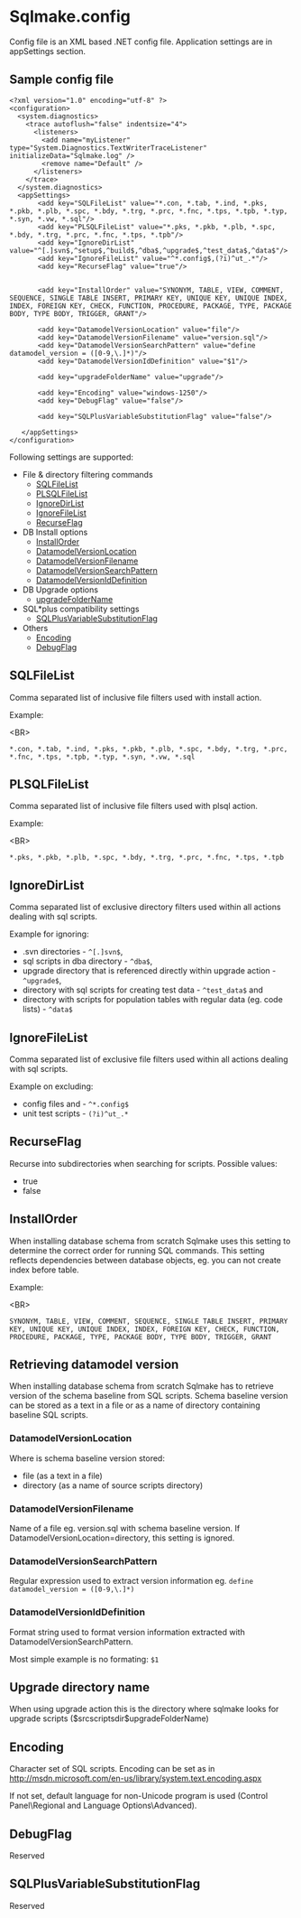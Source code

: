 # Sqlmake.config #

Config file is an XML based .NET config file. Application settings are in appSettings section.

## Sample config file ##
```
<?xml version="1.0" encoding="utf-8" ?>
<configuration>
  <system.diagnostics>
    <trace autoflush="false" indentsize="4">
      <listeners>
        <add name="myListener" type="System.Diagnostics.TextWriterTraceListener" initializeData="Sqlmake.log" />
        <remove name="Default" />
      </listeners>
    </trace>
  </system.diagnostics>
  <appSettings>
       <add key="SQLFileList" value="*.con, *.tab, *.ind, *.pks, *.pkb, *.plb, *.spc, *.bdy, *.trg, *.prc, *.fnc, *.tps, *.tpb, *.typ, *.syn, *.vw, *.sql"/>
       <add key="PLSQLFileList" value="*.pks, *.pkb, *.plb, *.spc, *.bdy, *.trg, *.prc, *.fnc, *.tps, *.tpb"/>
       <add key="IgnoreDirList" value="^[.]svn$,^setup$,^build$,^dba$,^upgrade$,^test_data$,^data$"/>
       <add key="IgnoreFileList" value="^*.config$,(?i)^ut_.*"/>
       <add key="RecurseFlag" value="true"/>


       <add key="InstallOrder" value="SYNONYM, TABLE, VIEW, COMMENT, SEQUENCE, SINGLE TABLE INSERT, PRIMARY KEY, UNIQUE KEY, UNIQUE INDEX, INDEX, FOREIGN KEY, CHECK, FUNCTION, PROCEDURE, PACKAGE, TYPE, PACKAGE BODY, TYPE BODY, TRIGGER, GRANT"/>

       <add key="DatamodelVersionLocation" value="file"/>
       <add key="DatamodelVersionFilename" value="version.sql"/>
       <add key="DatamodelVersionSearchPattern" value="define datamodel_version = ([0-9,\.]*)"/>
       <add key="DatamodelVersionIdDefinition" value="$1"/>
	   	   
       <add key="upgradeFolderName" value="upgrade"/>
	   
       <add key="Encoding" value="windows-1250"/>	   
       <add key="DebugFlag" value="false"/>

       <add key="SQLPlusVariableSubstitutionFlag" value="false"/>       

   </appSettings>
</configuration>
```

Following settings are supported:
  * File & directory filtering commands
    * [SQLFileList](SqlmakeConfig#SQLFileList.md)
    * [PLSQLFileList](SqlmakeConfig#PLSQLFileList.md)
    * [IgnoreDirList](SqlmakeConfig#IgnoreDirList.md)
    * [IgnoreFileList](SqlmakeConfig#IgnoreFileList.md)
    * [RecurseFlag](SqlmakeConfig#RecurseFlag.md)
  * DB Install options
    * [InstallOrder](SqlmakeConfig#InstallOrder.md)
    * [DatamodelVersionLocation](SqlmakeConfig#DatamodelVersionLocation.md)
    * [DatamodelVersionFilename](SqlmakeConfig#DatamodelVersionFilename.md)
    * [DatamodelVersionSearchPattern](SqlmakeConfig#DatamodelVersionSearchPattern.md)
    * [DatamodelVersionIdDefinition](SqlmakeConfig#DatamodelVersionIdDefinition.md)
  * DB Upgrade options
    * [upgradeFolderName](SqlmakeConfig#upgradeFolderName.md)
  * SQL\*plus compatibility settings
    * [SQLPlusVariableSubstitutionFlag](SqlmakeConfig#SQLPlusVariableSubstitutionFlag.md)
  * Others
    * [Encoding](SqlmakeConfig#Encoding.md)
    * [DebugFlag](SqlmakeConfig#DebugFlag.md)


## SQLFileList ##

Comma separated list of inclusive file filters used with install action.

Example:

&lt;BR&gt;


`*.con, *.tab, *.ind, *.pks, *.pkb, *.plb, *.spc, *.bdy, *.trg, *.prc, *.fnc, *.tps, *.tpb, *.typ, *.syn, *.vw, *.sql`

## PLSQLFileList ##

Comma separated list of inclusive file filters used with plsql action.

Example:

&lt;BR&gt;


`*.pks, *.pkb, *.plb, *.spc, *.bdy, *.trg, *.prc, *.fnc, *.tps, *.tpb`

## IgnoreDirList ##

Comma separated list of exclusive directory filters used within all actions dealing with sql scripts.

Example for ignoring:
  * .svn directories - `^[.]svn$`,
  * sql scripts in dba directory - `^dba$`,
  * upgrade directory that is referenced directly within upgrade action - `^upgrade$`,
  * directory with sql scripts for creating test data - `^test_data$` and
  * directory with scripts for population tables with regular data (eg. code lists) - `^data$`

## IgnoreFileList ##

Comma separated list of exclusive file filters used within all actions dealing with sql scripts.

Example on excluding:
  * config files and - `^*.config$`
  * unit test scripts - `(?i)^ut_.*`

## RecurseFlag ##

Recurse into subdirectories when searching for scripts. Possible values:
  * true
  * false

## InstallOrder ##

When installing database schema from scratch Sqlmake uses this setting to determine the correct order for running SQL commands. This setting reflects dependencies between database objects, eg. you can not create index before table.

Example:

&lt;BR&gt;


`SYNONYM, TABLE, VIEW, COMMENT, SEQUENCE, SINGLE TABLE INSERT, PRIMARY KEY, UNIQUE KEY, UNIQUE INDEX, INDEX, FOREIGN KEY, CHECK, FUNCTION, PROCEDURE, PACKAGE, TYPE, PACKAGE BODY, TYPE BODY, TRIGGER, GRANT`

## Retrieving datamodel version ##

When installing database schema from scratch Sqlmake has to retrieve version of the schema baseline from SQL scripts. Schema baseline version can  be stored as a text in a file or as a name of directory containing baseline SQL scripts.
### DatamodelVersionLocation ###
Where is schema baseline version stored:
  * file (as a text in a file)
  * directory (as a name of source scripts directory)

### DatamodelVersionFilename ###
Name of a file eg. version.sql with schema baseline version. If DatamodelVersionLocation=directory, this setting is ignored.

### DatamodelVersionSearchPattern ###
Regular expression used to extract version information eg. `define datamodel_version = ([0-9,\.]*)`

### DatamodelVersionIdDefinition ###
Format string used to format version information extracted with DatamodelVersionSearchPattern.

Most simple example is no formating: `$1`

## Upgrade directory name ##

When using upgrade action this is the directory where sqlmake looks for upgrade scripts ($srcscriptsdir\$upgradeFolderName)

## Encoding ##

Character set of SQL scripts. Encoding can be set as in http://msdn.microsoft.com/en-us/library/system.text.encoding.aspx

If not set, default language for non-Unicode program is used (Control Panel\Regional and Language Options\Advanced).

## DebugFlag ##

Reserved

## SQLPlusVariableSubstitutionFlag ##

Reserved

